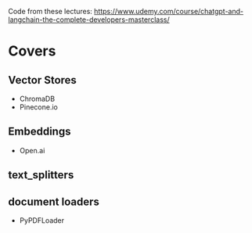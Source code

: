 Code from these lectures:
https://www.udemy.com/course/chatgpt-and-langchain-the-complete-developers-masterclass/

# Covers

## Vector Stores
- ChromaDB
- Pinecone.io

## Embeddings
- Open.ai

## text_splitters

## document loaders
- PyPDFLoader